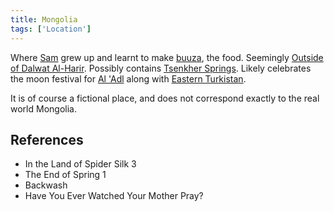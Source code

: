 ```yaml
---
title: Mongolia
tags: ['Location']
---
```

Where [Sam](/_wiki/sam.md) grew up and learnt to make [buuza](/_wiki/buuza-dish.md), the food. Seemingly [Outside of Dalwat Al-Harir](/_wiki/outside-of-dalwat-al-harir.md). Possibly contains [Tsenkher Springs](/_wiki/tsenkher-springs.md). Likely celebrates the moon festival for [Al 'Adl](/_wiki/al-adl.md) along with [Eastern Turkistan](/_wiki/eastern-turkistan.md).

It is of course a fictional place, and does not correspond exactly to the real world Mongolia.

## References
- In the Land of Spider Silk 3
- The End of Spring 1
- Backwash
- Have You Ever Watched Your Mother Pray?

